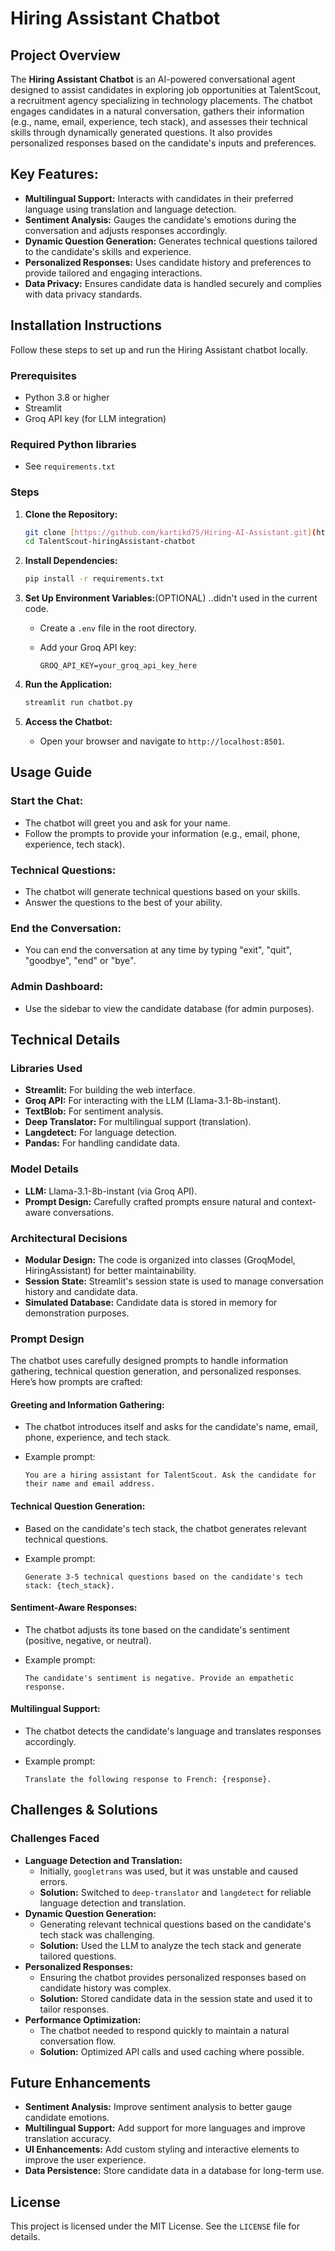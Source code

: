 
# Hiring Assistant Chatbot

## Project Overview

The **Hiring Assistant Chatbot** is an AI-powered conversational agent designed to assist candidates in exploring job opportunities at TalentScout, a recruitment agency specializing in technology placements. The chatbot engages candidates in a natural conversation, gathers their information (e.g., name, email, experience, tech stack), and assesses their technical skills through dynamically generated questions. It also provides personalized responses based on the candidate's inputs and preferences.

## Key Features:

* **Multilingual Support:** Interacts with candidates in their preferred language using translation and language detection.
* **Sentiment Analysis:** Gauges the candidate's emotions during the conversation and adjusts responses accordingly.
* **Dynamic Question Generation:** Generates technical questions tailored to the candidate's skills and experience.
* **Personalized Responses:** Uses candidate history and preferences to provide tailored and engaging interactions.
* **Data Privacy:** Ensures candidate data is handled securely and complies with data privacy standards.

## Installation Instructions

Follow these steps to set up and run the Hiring Assistant chatbot locally.

### Prerequisites

* Python 3.8 or higher
* Streamlit
* Groq API key (for LLM integration)

### Required Python libraries

* See `requirements.txt`

### Steps

1.  **Clone the Repository:**

    ```bash
    git clone [https://github.com/kartikd75/Hiring-AI-Assistant.git](https://www.google.com/search?q=https://github.com/kartikd75/Hiring-AI-Assistant.git)
    cd TalentScout-hiringAssistant-chatbot
    ```

2.  **Install Dependencies:**

    ```bash
    pip install -r requirements.txt
    ```

3.  **Set Up Environment Variables:**(OPTIONAL) ..didn't used in the current code.

    * Create a `.env` file in the root directory.
    * Add your Groq API key:

        ```plaintext
        GROQ_API_KEY=your_groq_api_key_here
        ```

4.  **Run the Application:**

    ```bash
    streamlit run chatbot.py
    ```

5.  **Access the Chatbot:**

    * Open your browser and navigate to `http://localhost:8501`.

## Usage Guide

### Start the Chat:

* The chatbot will greet you and ask for your name.
* Follow the prompts to provide your information (e.g., email, phone, experience, tech stack).

### Technical Questions:

* The chatbot will generate technical questions based on your skills.
* Answer the questions to the best of your ability.

### End the Conversation:

* You can end the conversation at any time by typing "exit", "quit", "goodbye", "end" or "bye".

### Admin Dashboard:

* Use the sidebar to view the candidate database (for admin purposes).

## Technical Details

### Libraries Used

* **Streamlit:** For building the web interface.
* **Groq API:** For interacting with the LLM (Llama-3.1-8b-instant).
* **TextBlob:** For sentiment analysis.
* **Deep Translator:** For multilingual support (translation).
* **Langdetect:** For language detection.
* **Pandas:** For handling candidate data.

### Model Details

* **LLM:** Llama-3.1-8b-instant (via Groq API).
* **Prompt Design:** Carefully crafted prompts ensure natural and context-aware conversations.

### Architectural Decisions

* **Modular Design:** The code is organized into classes (GroqModel, HiringAssistant) for better maintainability.
* **Session State:** Streamlit's session state is used to manage conversation history and candidate data.
* **Simulated Database:** Candidate data is stored in memory for demonstration purposes.

### Prompt Design

The chatbot uses carefully designed prompts to handle information gathering, technical question generation, and personalized responses. Here’s how prompts are crafted:

#### Greeting and Information Gathering:

* The chatbot introduces itself and asks for the candidate's name, email, phone, experience, and tech stack.
* Example prompt:

    ```plaintext
    You are a hiring assistant for TalentScout. Ask the candidate for their name and email address.
    ```

#### Technical Question Generation:

* Based on the candidate's tech stack, the chatbot generates relevant technical questions.
* Example prompt:

    ```plaintext
    Generate 3-5 technical questions based on the candidate's tech stack: {tech_stack}.
    ```

#### Sentiment-Aware Responses:

* The chatbot adjusts its tone based on the candidate's sentiment (positive, negative, or neutral).
* Example prompt:

    ```plaintext
    The candidate's sentiment is negative. Provide an empathetic response.
    ```

#### Multilingual Support:

* The chatbot detects the candidate's language and translates responses accordingly.
* Example prompt:

    ```plaintext
    Translate the following response to French: {response}.
    ```

## Challenges & Solutions

### Challenges Faced

* **Language Detection and Translation:**
    * Initially, `googletrans` was used, but it was unstable and caused errors.
    * **Solution:** Switched to `deep-translator` and `langdetect` for reliable language detection and translation.
* **Dynamic Question Generation:**
    * Generating relevant technical questions based on the candidate's tech stack was challenging.
    * **Solution:** Used the LLM to analyze the tech stack and generate tailored questions.
* **Personalized Responses:**
    * Ensuring the chatbot provides personalized responses based on candidate history was complex.
    * **Solution:** Stored candidate data in the session state and used it to tailor responses.
* **Performance Optimization:**
    * The chatbot needed to respond quickly to maintain a natural conversation flow.
    * **Solution:** Optimized API calls and used caching where possible.

## Future Enhancements

* **Sentiment Analysis:** Improve sentiment analysis to better gauge candidate emotions.
* **Multilingual Support:** Add support for more languages and improve translation accuracy.
* **UI Enhancements:** Add custom styling and interactive elements to improve the user experience.
* **Data Persistence:** Store candidate data in a database for long-term use.

## License

This project is licensed under the MIT License. See the `LICENSE` file for details.
